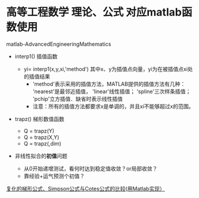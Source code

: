 # 高等工程数学 理论、公式 对应matlab函数使用
matlab-AdvancedEngineeringMathematics


- interp1() 插值函数
  - yi= interp1(x,y,xi,'method') 其中x、y为插值点向量，yi为在被插值点xi处的插值结果
    - 'method'表示采用的插值方法，MATLAB提供的插值方法有几种： 'nearest'是最邻近插值， 'linear'线性插值； 'spline'三次样条插值； 'pchip'立方插值．缺省时表示线性插值
    - 注意：所有的插值方法都要求x是单调的，并且xi不能够超过x的范围。


- trapz() 梯形数值函数
  - Q = trapz(Y)
  - Q = trapz(X,Y)
  - Q = trapz(,dim)



- 非线性拟合的**初值**问题
  - 从0开始递增测试，看何时达到稳定值收敛？or局部收敛？
  - 靠经验+运气预测个初值？



[复化的梯形公式、Simpson公式与Cotes公式的比较(用Matlab实现）](https://blog.csdn.net/Ednah/article/details/53233438)

